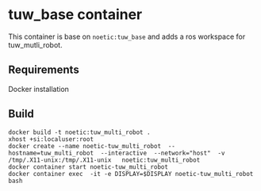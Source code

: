 # tuw_base container
This container is base on `noetic:tuw_base` and adds a ros workspace
for tuw_mutli_robot.

## Requirements
Docker installation

## Build
```
docker build -t noetic:tuw_multi_robot .
xhost +si:localuser:root
docker create --name noetic-tuw_multi_robot  --hostname=tuw_multi_robot  --interactive  --network="host"  -v /tmp/.X11-unix:/tmp/.X11-unix   noetic:tuw_multi_robot
docker container start noetic-tuw_multi_robot
docker container exec  -it -e DISPLAY=$DISPLAY noetic-tuw_multi_robot bash
```
